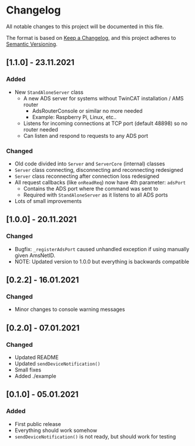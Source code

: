 # Changelog
All notable changes to this project will be documented in this file.

The format is based on [Keep a Changelog](https://keepachangelog.com/en/1.0.0/),
and this project adheres to [Semantic Versioning](https://semver.org/spec/v2.0.0.html).

## [1.1.0] - 23.11.2021
### Added
- New `StandAloneServer` class
  - A new ADS server for systems without TwinCAT installation / AMS router
    - AdsRouterConsole or similar no more needed
    - Example: Raspberry Pi, Linux, etc..
  - Listens for incoming connections at TCP port (default 48898) so no router needed
  - Can listen and respond to requests to any ADS port

### Changed
- Old code divided into `Server` and `ServerCore` (internal) classes
- `Server` class connecting, disconnecting and reconnecting redesigned
- `Server` class reconnecting after connection loss redesigned
- All request callbacks (like `onReadReq`) now have 4th parameter: `adsPort`
  - Contains the ADS port where the command was sent to
  - Required with `StandAloneServer` as it listens to all ADS ports
- Lots of small improvements

## [1.0.0] - 20.11.2021
### Changed
- Bugfix: `_registerAdsPort` caused unhandled exception if using manually given AmsNetID.
- NOTE: Updated version to 1.0.0 but everything is backwards compatible

## [0.2.2] - 16.01.2021
### Changed
- Minor changes to console warning messages

## [0.2.0] - 07.01.2021
### Changed
- Updated README
- Updated `sendDeviceNotification()`
- Small fixes
- Added ./example

## [0.1.0] - 05.01.2021
### Added
- First public release
- Everything should work somehow
- `sendDeviceNotification()` is not ready, but should work for testing